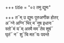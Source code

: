 +++
title = "०२ तमु द्युमः"

+++
त᳓म् उ द्युमः पुरुअणीक होतर्  
अ᳓ग्ने अग्नि᳓भिर् म᳓नुष इधानः᳓  
स्तो᳓मं य᳓म् अस्मै मम᳓तेव शूषं᳓  
घृतं᳓ न᳓ शु᳓चि मत᳓यः पवन्ते